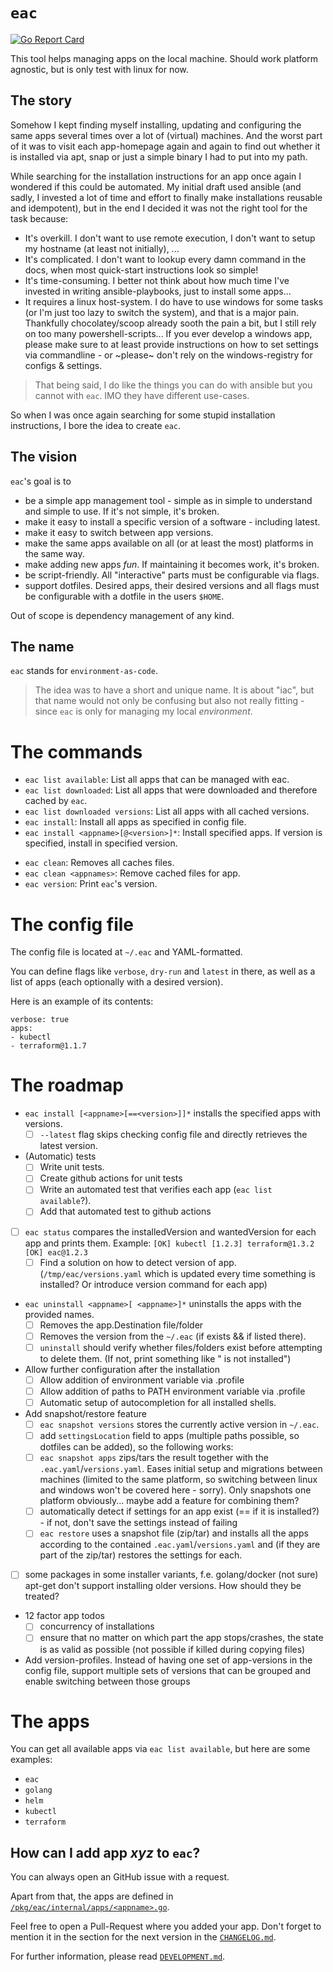 # `eac`

[![Go Report Card](https://goreportcard.com/badge/github.com/thetillhoff/eac)](https://goreportcard.com/report/github.com/thetillhoff/eac)

This tool helps managing apps on the local machine. Should work platform agnostic, but is only test with linux for now.

## The story

Somehow I kept finding myself installing, updating and configuring the same apps several times over a lot of (virtual) machines.
And the worst part of it was to visit each app-homepage again and again to find out whether it is installed via apt, snap or just a simple binary I had to put into my path.

While searching for the installation instructions for an app once again I wondered if this could be automated.
My initial draft used ansible (and sadly, I invested a lot of time and effort to finally make installations reusable and idempotent), but in the end I decided it was not the right tool for the task because:

- It's overkill. I don't want to use remote execution, I don't want to setup my hostname (at least not initially), ...
- It's complicated. I don't want to lookup every damn command in the docs, when most quick-start instructions look so simple!
- It's time-consuming. I better not think about how much time I've invested in writing ansible-playbooks, just to install some apps...
- It requires a linux host-system. I do have to use windows for some tasks (or I'm just too lazy to switch the system), and that is a major pain. Thankfully chocolatey/scoop already sooth the pain a bit, but I still rely on too many powershell-scripts... <rant> If you ever develop a windows app, please make sure to at least provide instructions on how to set settings via commandline - or ~please~ don't rely on the windows-registry for configs & settings. </rant>

> That being said, I do like the things you can do with ansible but you cannot with `eac`. IMO they have different use-cases.

So when I was once again searching for some stupid installation instructions, I bore the idea to create `eac`.

## The vision

`eac`'s goal is to
- be a simple app management tool - simple as in simple to understand and simple to use. If it's not simple, it's broken.
- make it easy to install a specific version of a software - including latest.
- make it easy to switch between app versions.
- make the same apps available on all (or at least the most) platforms in the same way.
- make adding new apps _fun_. If maintaining it becomes work, it's broken.
- be script-friendly. All "interactive" parts must be configurable via flags.
- support dotfiles. Desired apps, their desired versions and all flags must be configurable with a dotfile in the users `$HOME`.

Out of scope is dependency management of any kind.

## The name

`eac` stands for `environment-as-code`.

> The idea was to have a short and unique name. It is about "iac", but that name would not only be confusing but also not really fitting - since `eac` is only for managing my local _environment_.

# The commands

- `eac list available`: List all apps that can be managed with eac.
- `eac list downloaded`: List all apps that were downloaded and therefore cached by `eac`.
- `eac list downloaded versions`: List all apps with all cached versions.
- `eac install`: Install all apps as specified in config file.
- `eac install <appname>[@<version>]*`: Install specified apps. If version is specified, install in specified version.
<!-- - `eac upgrade` / `eac check`: Check if newer versions are available. -->
<!-- - `eac upgrade <appnames> [-y]`: Check specified apps for updates and apply them. -->
<!-- - `eac uninstall <appnames`: Uninstall specified apps. -->
- `eac clean`: Removes all caches files.
- `eac clean <appnames>`: Remove cached files for app.
- `eac version`: Print `eac`'s version.

# The config file
The config file is located at `~/.eac` and YAML-formatted.

You can define flags like `verbose`, `dry-run` and `latest` in there, as well as a list of apps (each optionally with a desired version).

Here is an example of its contents:
```
verbose: true
apps:
- kubectl
- terraform@1.1.7

```

# The roadmap

- `eac install [<appname>[==<version>]]*` installs the specified apps with versions.
  - [ ] `--latest` flag skips checking config file and directly retrieves the latest version.
- (Automatic) tests
  - [ ] Write unit tests.
  - [ ] Create github actions for unit tests
  - [ ] Write an automated test that verifies each app (`eac list available`?).
  - [ ] Add that automated test to github actions
- [ ] `eac status` compares the installedVersion and wantedVersion for each app and prints them.
      Example:
      ```
      [OK] kubectl
      [1.2.3] terraform@1.3.2
      [OK] eac@1.2.3
      ```
  - [ ] Find a solution on how to detect version of app. (`/tmp/eac/versions.yaml` which is updated every time something is installed? Or introduce version command for each app)
- `eac uninstall <appname>[ <appname>]*` uninstalls the apps with the provided names.
  - [ ] Removes the app.Destination file/folder
  - [ ] Removes the version from the `~/.eac` (if exists && if listed there).
  - [ ] `uninstall` should verify whether files/folders exist before attempting to delete them. (If not, print something like "<appname> is not installed")
- Allow further configuration after the installation
  - [ ] Allow addition of environment variable via .profile
  - [ ] Allow addition of paths to PATH environment variable via .profile
  - [ ] Automatic setup of autocompletion for all installed shells.
- Add snapshot/restore feature
  - [ ] `eac snapshot versions` stores the currently active version in `~/.eac`.
  - [ ] add `settingsLocation` field to apps (multiple paths possible, so dotfiles can be added), so the following works:
  - [ ] `eac snapshot apps` zips/tars the result together with the `.eac.yaml`/`versions.yaml`. Eases initial setup and migrations between machines (limited to the same platform, so switching between linux and windows won't be covered here - sorry).
        Only snapshots one platform obviously... maybe add a feature for combining them?
  - [ ] automatically detect if settings for an app exist (== if it is installed?) - if not, don't save the settings instead of failing
  - [ ] `eac restore` uses a snapshot file (zip/tar) and installs all the apps according to the contained `.eac.yaml`/`versions.yaml` and (if they are part of the zip/tar) restores the settings for each.
- [ ] some packages in some installer variants, f.e. golang/docker (not sure) apt-get don't support installing older versions. How should they be treated?
- 12 factor app todos
  - [ ] concurrency of installations
  - [ ] ensure that no matter on which part the app stops/crashes, the state is as valid as possible (not possible if killed during copying files)
- Add version-profiles. Instead of having one set of app-versions in the config file, support multiple sets of versions that can be grouped and enable switching between those groups

# The apps

You can get all available apps via `eac list available`, but here are some examples:
- `eac`
- `golang`
- `helm`
- `kubectl`
- `terraform`

## How can I add app _xyz_ to `eac`?

You can always open an GitHub issue with a request.

Apart from that, the apps are defined in [`/pkg/eac/internal/apps/<appname>.go`](./pkg/eac/internal/apps/).

Feel free to open a Pull-Request where you added your app. Don't forget to mention it in the section for the next version in the [`CHANGELOG.md`](./CHANGELOG.md).

For further information, please read [`DEVELOPMENT.md`](./DEVELOPMENT.md).
